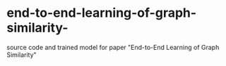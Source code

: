 # end-to-end-learning-of-graph-similarity-
source code and trained model for paper "End-to-End Learning of Graph Similarity"
